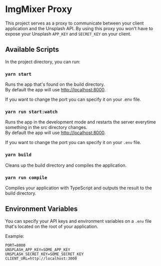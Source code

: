 # ImgMixer Proxy

This project serves as a proxy to communicate between your client application and the Unsplash API. By using this proxy you won't have to expose your Unsplash `APP_KEY` and `SECRET_KEY` on your client.

## Available Scripts

In the project directory, you can run:

### `yarn start`

Runs the app that's found on the build directory.<br>
By default the app will use [http://localhost:8000](http://localhost:8000).

If you want to change the port you can specify it on your .env file.

### `yarn run start:watch`

Runs the app in the development mode and restarts the server everytime something in the src directory changes.<br>
By default the app will use [http://localhost:8000](http://localhost:8000).

If you want to change the port you can specify it on your `.env` file.

### `yarn build`

Cleans up the build directory and compiles the application.

### `yarn run compile`

Compiles your application with TypeScript and outputs the result to the build directory.

## Environment Variables

You can specify your API keys and environment variables on a `.env` file that's located on the root of your application.

Example:

```
PORT=8000
UNSPLASH_APP_KEY=SOME_APP_KEY
UNSPLASH_SECRET_KEY=SOME_SECRET_KEY
CLIENT_URL=http://localhost:3000
```
